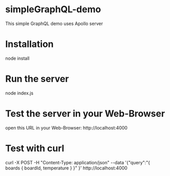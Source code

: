 # simpleGraphQL-demo
This simple GraphQL demo uses Apollo server

# Installation

node install

# Run the server

node index.js

# Test the server in your Web-Browser

open this URL in your Web-Browser: http://localhost:4000 

# Test with curl

curl -X POST -H "Content-Type: application/json" --data '{"query":"{ boards { boardId, temperature } }" }' http://localhost:4000

